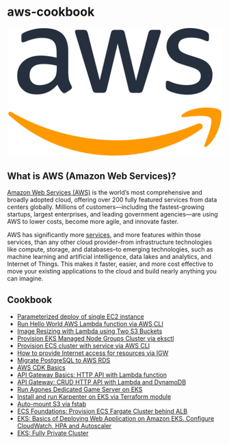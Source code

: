 # aws-cookbook

![](./img/aws-cookbook.png)

## What is AWS (Amazon Web Services)?

[Amazon Web Services (AWS)](https://aws.amazon.com/what-is-aws/) is the world’s most comprehensive and broadly adopted cloud, offering over 200 fully featured services from data centers globally. Millions of customers—including the fastest-growing startups, largest enterprises, and leading government agencies—are using AWS to lower costs, become more agile, and innovate faster.

AWS has significantly more [services](https://aws.amazon.com/products/?pg=WIAWS-mstf), and more features within those services, than any other cloud provider–from infrastructure technologies like compute, storage, and databases–to emerging technologies, such as machine learning and artificial intelligence, data lakes and analytics, and Internet of Things. This makes it faster, easier, and more cost effective to move your existing applications to the cloud and build nearly anything you can imagine.

## Cookbook
- [Parameterized deploy of single EC2 instance](./cloudformation/parameterized-ec2-deploy/)
- [Run Hello World AWS Lambda function via AWS CLI](./lambda/hello-world-via-cli/)
- [Image Resizing with Lambda using Two S3 Buckets](./s3-trigger-lambda/)
- [Provision EKS Managed Node Groups Cluster via eksctl](./provision-eks-cluster-with-eksctl/)
- [Provision ECS cluster with service via AWS CLI](./provision-ecs-cluster-via-cli/)
- [How to provide Internet access for resources via IGW](./provide-internet-access-via-igw/)
- [Migrate PostgreSQL to AWS RDS](./migrate-to-rds-psql/)
- [AWS CDK Basics](./cdk-basics/)
- [API Gateway Basics: HTTP API with Lambda function](./api-gateway/basics/)
- [API Gateway: CRUD HTTP API with Lambda and DynamoDB](./api-gateway/http-api-lambda-dynamodb/)
- [Run Agones Dedicated Game Server on EKS](./agones-game-server-eks/)
- [Install and run Karpenter on EKS via Terraform module](./karpenter-on-eks/)
- [Auto-mount S3 via fstab](./mount-s3-via-fstab/)
- [ECS Foundations: Provision ECS Fargate Cluster behind ALB](./ecs/foundations/)
- [EKS: Basics of Deploying Web Application on Amazon EKS. Configure CloudWatch, HPA and Autoscaler](./eks/web-app-on-eks-basics/)
- [EKS: Fully Private Cluster](./eks/eks-blueprints/fully-private-cluster/)